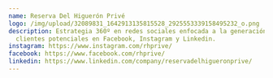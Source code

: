 ```yaml
---
name: Reserva Del Higuerón Privé
logo: /img/upload/32089831_1642913135815528_2925553339158495232_o.png
description: Estrategia 360º en redes sociales enfocada a la generación de
  clientes potenciales en Facebook, Instagram y Linkedin.
instagram: https://www.instagram.com/rhprive/
facebook: https://www.facebook.com/rhprive/
linkedin: https://www.linkedin.com/company/reservadelhigueronprive/
---
```


